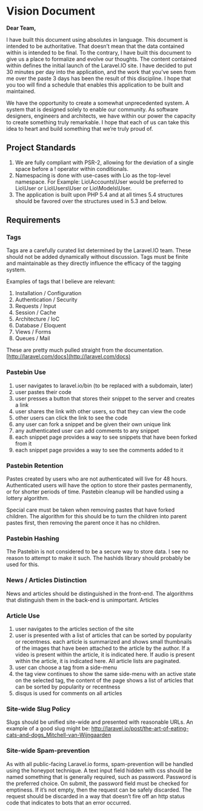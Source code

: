 # Vision Document

**Dear Team,**

I have built this document using absolutes in language. This document is intended to be authoritative. That doesn’t mean that the data contained within is intended to be final. To the contrary, I have built this document to give us a place to formalize and evolve our thoughts. The content contained within defines the initial launch of the Laravel.IO site. I have decided to put 30 minutes per day into the application, and the work that you’ve seen from me over the paste 3 days has been the result of this discipline. I hope that you too will find a schedule that enables this application to be built and maintained.

We have the opportunity to create a somewhat unprecedented system. A system that is designed solely to enable our community. As software designers, engineers and architects, we have within our power the capacity to create something truly remarkable. I hope that each of us can take this idea to heart and build something that we’re truly proud of.

## Project Standards
1. We are fully compliant with PSR-2, allowing for the deviation of a single space before a ! operator within conditionals.
2. Namespacing is done with use-cases with Lio as the top-level namespace. For Example: Lio\Accounts\User would be preferred to Lio\User or Lio\Users\User or Lio\Models\User.
3. The application is built upon PHP 5.4 and at all times 5.4 structures should be favored over the structures used in 5.3 and below.

## Requirements

### Tags

Tags are a carefully curated list determined by the Laravel.IO team. These should not be added dynamically without discussion. Tags must be finite and maintainable as they directly influence the efficacy of the tagging system.

Examples of tags that I believe are relevant:

1. Installation / Configuration
2. Authentication / Security
3. Requests / Input
4. Session / Cache
5. Architecture / IoC
6. Database / Eloquent
7. Views / Forms
8. Queues / Mail

These are pretty much pulled straight from the documentation. [http://laravel.com/docs](http://laravel.com/docs)

### Pastebin Use
1. user navigates to laravel.io/bin (to be replaced with a subdomain, later)
2. user pastes their code
3. user presses a button that stores their snippet to the server and creates a link
4. user shares the link with other users, so that they can view the code
5. other users can click the link to see the code
6. any user can fork a snippet and be given their own unique link
7. any authenticated user can add comments to any snippet
8. each snippet page provides a way to see snippets that have been forked from it
9. each snippet page provides a way to see the comments added to it

### Pastebin Retention
Pastes created by users who are not authenticated will live for 48 hours. Authenticated users will have the option to store their pastes permanently, or for shorter periods of time. Pastebin cleanup will be handled using a lottery algorithm.

Special care must be taken when removing pastes that have forked children. The algorithm for this should be to turn the children into parent pastes first, then removing the parent once it has no children.

### Pastebin Hashing
The Pastebin is not considered to be a secure way to store data. I see no reason to attempt to make it such. The hashids library should probably be used for this.

### News / Articles Distinction
News and articles should be distinguished in the front-end. The algorithms that distinguish them in the back-end is unimportant. Articles

### Article Use
1. user navigates to the articles section of the site
2. user is presented with a list of articles that can be sorted by popularity or recentness. each article is summarized and shows small thumbnails of the images that have been attached to the article by the author. If a video is present within the article, it is indicated here. If audio is present within the article, it is indicated here. All article lists are paginated.
3. user can choose a tag from a side-menu
4. the tag view continues to show the same side-menu with an active state on the selected tag, the content of the page shows a list of articles that can be sorted by popularity or recentness
5. disqus is used for comments on all articles

### Site-wide Slug Policy
Slugs should be unified site-wide and presented with reasonable URLs. An example of a good slug might be: http://laravel.io/post/the-art-of-eating-cats-and-dogs_Mitchell-van-Wijngaarden

### Site-wide Spam-prevention
As with all public-facing Laravel.io forms, spam-prevention will be handled using the honeypot technique. A text input field hidden with css should be named something that is generally required, such as password. Password is the preferred choice. On submit, the password field must be checked for emptiness. If it’s not empty, then the request can be safely discarded. The request should be discarded in a way that doesn’t fire off an http status code that indicates to bots that an error occurred.


